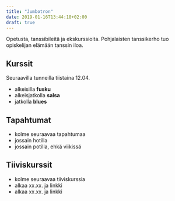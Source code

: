 ```yaml
---
title: "Jumbotron"
date: 2019-01-16T13:44:18+02:00
draft: true
---
```

Opetusta, tanssibileitä ja ekskurssioita. Pohjalaisten tanssikerho tuo opiskelijan elämään tanssin iloa.

## Kurssit
Seuraavilla tunneilla tiistaina 12.04.

  - alkeisilla **fusku**
  - alkeisjatkolla **salsa**
  - jatkolla **blues**

## Tapahtumat
  - kolme seuraavaa tapahtumaa
  - jossain hotilla
  - jossain potilla, ehkä viikissä

## Tiiviskurssit
  - kolme seuraavaa tiiviskurssia
  - alkaa xx.xx. ja linkki
  - alkaa xx.xx. ja linkki
